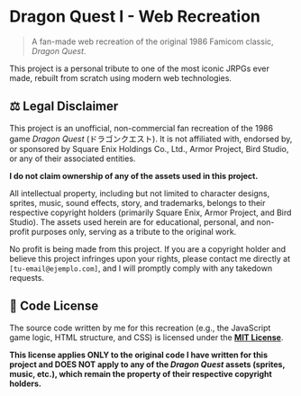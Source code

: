 # Dragon Quest I - Web Recreation

> A fan-made web recreation of the original 1986 Famicom classic, *Dragon Quest*.

This project is a personal tribute to one of the most iconic JRPGs ever made, rebuilt from scratch using modern web technologies.

## ⚖️ Legal Disclaimer

This project is an unofficial, non-commercial fan recreation of the 1986 game *Dragon Quest* (ドラゴンクエスト). It is not affiliated with, endorsed by, or sponsored by Square Enix Holdings Co., Ltd., Armor Project, Bird Studio, or any of their associated entities.

**I do not claim ownership of any of the assets used in this project.**

All intellectual property, including but not limited to character designs, sprites, music, sound effects, story, and trademarks, belongs to their respective copyright holders (primarily Square Enix, Armor Project, and Bird Studio). The assets used herein are for educational, personal, and non-profit purposes only, serving as a tribute to the original work.

No profit is being made from this project. If you are a copyright holder and believe this project infringes upon your rights, please contact me directly at `[tu-email@ejemplo.com]`, and I will promptly comply with any takedown requests.

## 📜 Code License

The source code written by me for this recreation (e.g., the JavaScript game logic, HTML structure, and CSS) is licensed under the **[MIT License](LICENSE)**.

**This license applies ONLY to the original code I have written for this project and DOES NOT apply to any of the *Dragon Quest* assets (sprites, music, etc.), which remain the property of their respective copyright holders.**
